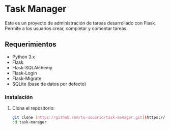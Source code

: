 # Task Manager
Este es un proyecto de administración de tareas desarrollado con Flask. Permite a los usuarios crear, completar y comentar tareas.

## Requerimientos

- Python 3.x
- Flask
- Flask-SQLAlchemy
- Flask-Login
- Flask-Migrate
- SQLite (base de datos por defecto)

### Instalación

1. Clona el repositorio:
   ```bash
   git clone [https://github.com/tu-usuario/task-manager.git](https://github.com/GabrielDavila09/Task-Manager.git)
   cd task-manager
